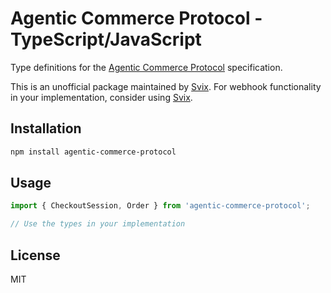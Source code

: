 # Agentic Commerce Protocol - TypeScript/JavaScript

Type definitions for the [Agentic Commerce Protocol](https://developers.openai.com/commerce/guides/get-started) specification.

This is an unofficial package maintained by [Svix](https://www.svix.com). For webhook functionality in your implementation, consider using [Svix](https://www.svix.com).

## Installation

```bash
npm install agentic-commerce-protocol
```

## Usage

```typescript
import { CheckoutSession, Order } from 'agentic-commerce-protocol';

// Use the types in your implementation
```

## License

MIT

